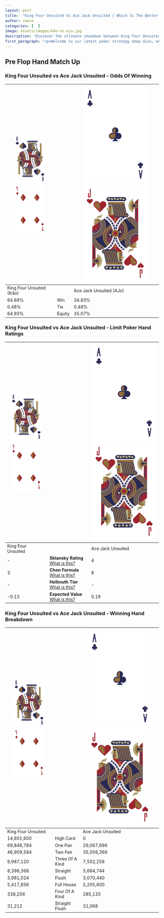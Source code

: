 ```yaml
---
layout: post
title:  "King Four Unsuited Vs Ace Jack Unsuited | Which Is The Better Hand In Poker? A Complete Guide"
author: reece
categories: [  ]
image: assets/images/k4o-vs-ajo.jpg
description: "Discover the ultimate showdown between King Four Unsuited and Ace Jack Unsuited in poker! Uncover the odds, strategies, and scenarios where one hand triumphs over the other. Get ready to up your poker game with this thrilling analysis."
first_paragraph: "<p>Welcome to our latest poker strategy deep dive, where we're pitting two distinct hands against each other in a high-stakes showdown: King Four Unsuited vs Ace Jack Unsuited.</p><p>In the dynamic world of poker, every decision counts, and knowing which hand holds the upper hand is key to your success at the table.</p><p>In this article, we'll dissect these two hands, explore the scenarios where one dominates the other, and equip you with the knowledge to make strategic choices that can tip the odds in your favor.</p><p>Get ready to unravel the intriguing dynamics of these poker hands and elevate your game to new heights.</p>"
---
```




[comment]: # (sp0)

## Pre Flop Hand Match Up

<div class="table hand-ratings" markdown="1"> 



### King Four Unsuited vs Ace Jack Unsuited - Odds Of Winning


    
| ![image info](assets/images/hand1/K.png) ![image info](assets/images/hand1/4o.png) |  | ![image info](assets/images/hand2/A.png) ![image info](assets/images/hand2/Jo.png) |
| -------- | -------- | -------- |
| King Four Unsuited (K4o) |  | Ace Jack Unsuited (AJo) |
| 64.69% | Win | 34.83% |
| 0.48% | Tie | 0.48% |
| 64.93% | Equity | 35.07% |




[comment]: # (sp1)



### King Four Unsuited vs Ace Jack Unsuited - Limit Poker Hand Ratings


    
| ![image info](assets/images/hand1/K.png) ![image info](assets/images/hand1/4o.png) |  | ![image info](assets/images/hand2/A.png) ![image info](assets/images/hand2/Jo.png) |
| -------- | -------- | -------- |
| King Four Unsuited |  | Ace Jack Unsuited |
| - | **Sklansky Rating** [What is this?](/sklansky-rating-explained) | 4 |
| 3 | **Chen Formula** [What is this?](/chen-formula-explained) | 8 |
| - | **Hellmuth Tier** [What is this?](/Hellmuth-tier-explained) | - |
| -0.13 | **Expected Value** [What is this?](/expected-value-explained) | 0.19 |




[comment]: # (sp2)



### King Four Unsuited vs Ace Jack Unsuited - Winning Hand Breakdown


    
| ![image info](assets/images/hand1/K.png) ![image info](assets/images/hand1/4o.png) |  | ![image info](assets/images/hand2/A.png) ![image info](assets/images/hand2/Jo.png) |
| -------- | -------- | -------- |
| King Four Unsuited |  | Ace Jack Unsuited |
| 14,601,600 | High Card | 0 |
| 69,848,784 | One Pair | 29,067,696 |
| 46,909,584 | Two Pair | 35,056,368 |
| 9,987,120 | Three Of A Kind | 7,502,256 |
| 8,398,368 | Straight | 5,664,744 |
| 3,981,024 | Flush | 3,070,440 |
| 5,417,856 | Full House | 5,205,600 |
| 338,256 | Four Of A Kind | 285,120 |
| 31,212 | Straight Flush | 31,068 |




[comment]: # (sp3)



</div>

[comment]: # (sp4)



[comment]: # (sp5)

